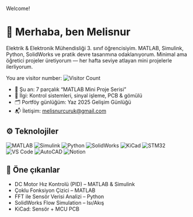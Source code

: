 Welcome!

# 👋 Merhaba, ben Melisnur

Elektrik & Elektronik Mühendisliği 3. sınıf öğrencisiyim. MATLAB, Simulink, Python, SolidWorks ve pratik devre tasarımına odaklanıyorum. Minimal ama öğretici projeler üretiyorum — her hafta seviye atlayan mini projelerle ilerliyorum.

You are visitor number: 
![Visitor Count](https://profile-counter.glitch.me/runsilem/count.svg)


- 🔭 Şu an: 7 parçalık “MATLAB Mini Proje Serisi”
- 🎯 İlgi: Kontrol sistemleri, sinyal işleme, PCB & gömülü
- 🗂 Portföy günlüğüm: Yaz 2025 Gelişim Günlüğü
- 📬 İletişim: melisnurcuruk@gmail.com

## ⚙️ Teknolojiler
![MATLAB](https://img.shields.io/badge/MATLAB-0076A8?style=for-the-badge&logo=Mathworks&logoColor=white)
![Simulink](https://img.shields.io/badge/Simulink-FF6F00?style=for-the-badge&logo=Mathworks&logoColor=white)
![Python](https://img.shields.io/badge/Python-3776AB?style=for-the-badge&logo=python&logoColor=white)
![SolidWorks](https://img.shields.io/badge/SolidWorks-FF0000?style=for-the-badge&logo=solidworks&logoColor=white)
![KiCad](https://img.shields.io/badge/KiCad-314CB0?style=for-the-badge&logo=kicad&logoColor=white)
![STM32](https://img.shields.io/badge/STMicroelectronics-03234B?style=for-the-badge&logo=stmicroelectronics&logoColor=white)
![VS Code](https://img.shields.io/badge/VS_Code-007ACC?style=for-the-badge&logo=visual%20studio%20code&logoColor=white)
![AutoCAD](https://img.shields.io/badge/AutoCAD-D50000?style=for-the-badge&logo=autocad&logoColor=white)
![Notion](https://img.shields.io/badge/Notion-000000?style=for-the-badge&logo=notion&logoColor=white)

## 📌 Öne çıkanlar
- DC Motor Hız Kontrolü (PID) – MATLAB & Simulink
- Çoklu Fonksiyon Çizici – MATLAB
- FFT ile Sensör Verisi Analizi – Python
- SolidWorks Flow Simulation – Isı/Akış
- KiCad: Sensör + MCU PCB


